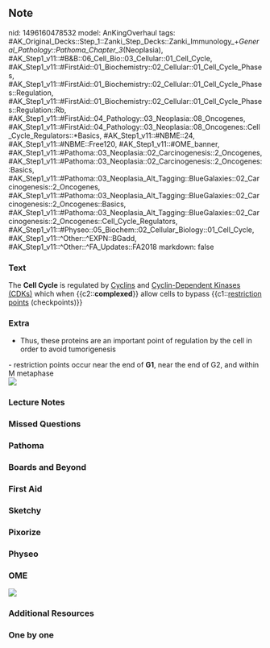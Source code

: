 ## Note
nid: 1496160478532
model: AnKingOverhaul
tags: #AK_Original_Decks::Step_1::Zanki_Step_Decks::Zanki_Immunology_+_General_Pathology::Pathoma_Chapter_3_(Neoplasia), #AK_Step1_v11::#B&B::06_Cell_Bio::03_Cellular::01_Cell_Cycle, #AK_Step1_v11::#FirstAid::01_Biochemistry::02_Cellular::01_Cell_Cycle_Phases, #AK_Step1_v11::#FirstAid::01_Biochemistry::02_Cellular::01_Cell_Cycle_Phases::Regulation, #AK_Step1_v11::#FirstAid::01_Biochemistry::02_Cellular::01_Cell_Cycle_Phases::Regulation::Rb, #AK_Step1_v11::#FirstAid::04_Pathology::03_Neoplasia::08_Oncogenes, #AK_Step1_v11::#FirstAid::04_Pathology::03_Neoplasia::08_Oncogenes::Cell_Cycle_Regulators::*Basics, #AK_Step1_v11::#NBME::24, #AK_Step1_v11::#NBME::Free120, #AK_Step1_v11::#OME_banner, #AK_Step1_v11::#Pathoma::03_Neoplasia::02_Carcinogenesis::2_Oncogenes, #AK_Step1_v11::#Pathoma::03_Neoplasia::02_Carcinogenesis::2_Oncogenes::Basics, #AK_Step1_v11::#Pathoma::03_Neoplasia_Alt_Tagging::BlueGalaxies::02_Carcinogenesis::2_Oncogenes, #AK_Step1_v11::#Pathoma::03_Neoplasia_Alt_Tagging::BlueGalaxies::02_Carcinogenesis::2_Oncogenes::Basics, #AK_Step1_v11::#Pathoma::03_Neoplasia_Alt_Tagging::BlueGalaxies::02_Carcinogenesis::2_Oncogenes::Cell_Cycle_Regulators, #AK_Step1_v11::#Physeo::05_Biochem::02_Cellular_Biology::01_Cell_Cycle, #AK_Step1_v11::^Other::^EXPN::BGadd, #AK_Step1_v11::^Other::^FA_Updates::FA2018
markdown: false

### Text
<div>
  The <b>Cell Cycle</b> is regulated by <u>Cyclins</u> and
  <u>Cyclin-Dependent Kinases (CDKs)</u> which when
  {{c2::<b>complexed</b>}} allow cells to bypass
  {{c1::<u>restriction points</u> (checkpoints)}}
</div>

### Extra
- Thus, these proteins are an important point of regulation by the
cell in order to avoid tumorigenesis
<div>
  - restriction points occur near the end of <b>G1</b>, near the
  end of G2, and within M metaphase
</div>
<div><img src="paste-144242181668865.jpg"></div>

### Lecture Notes


### Missed Questions


### Pathoma


### Boards and Beyond


### First Aid


### Sketchy


### Pixorize


### Physeo


### OME
<div class="ome-widget">
  <a href="https://onlinemeded.org?ref=anki"><img src=
  "_OME_AnkiFlashcards_General_3.png"></a>
</div>

### Additional Resources


### One by one

